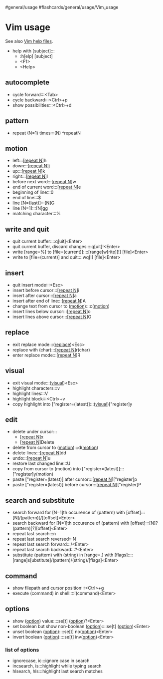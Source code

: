 #general/usage #flashcards/general/usage/Vim_usage

# Vim usage

See also [Vim help files](https://vimhelp.org/).

- help with \[subject\]:::<ul><li>:h[elp] [subject]</li><li>&lt;F1&gt;</li><li>&lt;Help&gt;</li></ul> <!--SR:!2023-05-06,74,313!2023-05-10,78,313-->

## autocomplete
- cycle forward:::\<Tab\> <!--SR:!2023-05-17,85,328!2023-04-17,60,308-->
- cycle backward:::\<Ctrl\>+p <!--SR:!2023-04-16,59,308!2023-06-25,105,288-->
- show possibilities:::\<Ctrl\>+d <!--SR:!2023-04-10,26,193!2023-03-31,43,288-->

## pattern
- repeat (N=1) times:::(N) ^repeatN <!--SR:!2023-07-22,128,313!2023-05-15,83,328-->

## motion
- left:::\[[repeat N](#^repeatN)\]h <!--SR:!2023-05-15,83,328!2023-04-05,48,288-->
- down:::\[[repeat N](#^repeatN)\]j <!--SR:!2023-05-12,80,313!2023-04-16,59,308-->
- up:::\[[repeat N](#^repeatN)\]k <!--SR:!2023-07-16,111,270!2023-06-24,105,287-->
- right:::\[[repeat N](#^repeatN)\]l <!--SR:!2023-05-16,84,328!2023-05-16,84,328-->
- before next word:::\[[repeat N](#^repeatN)\]w <!--SR:!2023-05-14,65,253!2023-03-30,42,288-->
- end of current word:::\[[repeat N](#^repeatN)\]e <!--SR:!2023-05-10,78,313!2023-05-11,79,313-->
- beginning of line:::0 <!--SR:!2023-05-09,77,310!2023-05-11,79,313-->
- end of line:::$ <!--SR:!2023-05-08,76,313!2023-05-10,78,313-->
- line \[N=(last)\]:::\[N\]G <!--SR:!2023-08-09,133,290!2023-05-12,80,313-->
- line \[N=1\]:::\[N\]gg <!--SR:!2023-05-06,74,313!2023-05-08,76,313-->
- matching character:::% <!--SR:!2023-07-23,118,273!2023-04-12,50,293-->

## write and quit
- quit current buffer::::q\[uit\]\<Enter\> <!--SR:!2023-05-05,73,313!2023-04-06,49,293-->
- quit current buffer, discard changes::::q\[uit\]!\<Enter\> <!--SR:!2023-05-06,74,313!2023-04-14,57,293-->
- write \[range=%\] to \[file=(current)\]::::\[range\]w\[rite\]\[!\] \[file\]\<Enter\> <!--SR:!2023-04-08,51,293!2023-05-14,82,328-->
- write to \[file=(current)\] and quit::::wq[!] \[file\]\<Enter\> <!--SR:!2023-05-07,75,313!2023-05-15,83,328-->

## insert
- quit insert mode:::\<Esc\> <!--SR:!2023-05-09,77,313!2023-05-08,76,313-->
- insert before cursor:::\[[repeat N](#^repeatN)\]i <!--SR:!2023-04-18,61,293!2023-05-17,85,328-->
- insert after cursor:::\[[repeat N](#^repeatN)\]a <!--SR:!2023-05-08,76,313!2023-04-17,60,308-->
- insert after end of line:::\[[repeat N](#^repeatN)\]A <!--SR:!2023-05-15,66,253!2023-05-09,77,313-->
- change text from cursor to ([motion](#motion)):::c([motion](#motion)) <!--SR:!2023-09-07,165,293!2023-04-10,53,293-->
- insert lines below cursor:::\[[repeat N](#^repeatN)\]o <!--SR:!2023-06-20,100,273!2023-06-25,99,293-->
- insert lines above cursor:::\[[repeat N](#^repeatN)\]O <!--SR:!2023-04-16,59,293!2023-04-13,56,293-->

## replace
- exit replace mode:::([replace](#replace))\<Esc\> <!--SR:!2023-05-06,74,313!2023-05-17,85,328-->
- replace with (char):::\[[repeat N](#^repeatN)\]r(char) <!--SR:!2023-07-17,113,273!2023-05-13,81,313-->
- enter replace mode:::\[[repeat N](#^repeatN)\]R <!--SR:!2023-04-12,55,293!2023-04-13,56,293-->

## visual
- exit visual mode:::([visual](#visual))\<Esc\> <!--SR:!2023-05-17,85,328!2023-05-16,84,328-->
- highlight characters:::v <!--SR:!2023-04-07,50,308!2023-04-18,61,308-->
- highlight lines:::V <!--SR:!2023-06-24,103,273!2023-03-31,43,288-->
- highlight block:::\<Ctrl\>+v <!--SR:!2023-05-30,76,253!2023-05-15,83,328-->
- copy highlight into \["register=(latest)\]:::([visual](#visual))\["register\]y <!--SR:!2023-07-14,107,273!2023-04-01,44,288-->

## edit
- delete under cursor:::<ul><li>\[[repeat N](#^repeatN)\]x</li><li>\[[repeat N](#^repeatN)\]Delete</li></ul> <!--SR:!2023-05-14,82,327!2023-04-14,57,308-->
- delete from cursor to ([motion](#motion)):::d([motion](#motion)) <!--SR:!2023-05-13,81,310!2023-05-13,81,313-->
- delete lines:::\[[repeat N](#^repeatN)\]dd <!--SR:!2023-05-11,79,313!2023-04-15,58,308-->
- undo:::\[[repeat N](#^repeatN)\]u <!--SR:!2023-06-20,95,293!2023-05-10,78,313-->
- restore last changed line:::U <!--SR:!2023-05-12,80,313!2023-04-06,49,288-->
- copy from cursor to (motion) into \["register=(latest)\]:::\["register\]y(motion) <!--SR:!2023-06-28,106,273!2023-05-16,84,328-->
- paste \["register=(latest)\] after cursor:::\[[repeat N](#^repeatN)\]\["register\]p <!--SR:!2023-04-15,58,307!2023-05-14,82,328-->
- paste \["register=(latest)\] before cursor:::\[[repeat N](#^repeatN)\]\["register\]P <!--SR:!2023-05-09,77,313!2023-04-17,60,307-->

## search and substitute
- search forward for \[N=1\]th occurence of (pattern) with \[offset\]:::\[N\]/(pattern)\[/\]\[offset\]\<Enter\> <!--SR:!2023-04-10,53,293!2023-06-18,98,273-->
- search backward for \[N=1\]th occurence of (pattern) with \[offset\]:::\[N\]?(pattern)\[?\]\[offset\]\<Enter\> <!--SR:!2023-05-04,39,230!2023-04-17,60,308-->
- repeat last search:::n <!--SR:!2023-05-13,81,313!2023-04-14,57,308-->
- repeat last search reversed:::N <!--SR:!2023-04-07,50,293!2023-06-29,98,268-->
- repeat last search forward:::/\<Enter\> <!--SR:!2023-04-01,35,273!2023-06-22,101,273-->
- repeat last search backward:::?\<Enter\> <!--SR:!2023-07-21,116,273!2023-06-07,84,268-->
- substitute (pattern) with (string) in \[range=.\] with \[flags\]::::\[range\]s\[ubstitute\]/(pattern)/(string)/\[flags\]\<Enter\> <!--SR:!2023-05-08,60,253!2023-05-05,73,313-->

## command
- show filepath and cursor position:::\<Ctrl\>+g <!--SR:!2023-07-02,95,268!2023-04-07,22,208-->
- execute (command) in shell::::!(command)\<Enter\> <!--SR:!2023-04-03,31,273!2023-05-07,75,313-->

## options
- show ([option](#list%20of%20options)) value::::se\[t\] ([option](#list%20of%20options))?\<Enter\> <!--SR:!2023-04-13,41,293!2023-05-17,85,327-->
- set boolean but show non-boolean ([option](#list%20of%20options))::::se\[t\] ([option](#list%20of%20options))\<Enter\> <!--SR:!2023-05-07,75,313!2023-04-21,23,268-->
- unset boolean ([option](#list%20of%20options))::::se\[t\] no([option](#list%20of%20options))\<Enter\> <!--SR:!2023-04-11,54,293!2023-05-12,80,313-->
- invert boolean ([option](#list%20of%20options))::::se\[t\] inv([option](#list%20of%20options))\<Enter\> <!--SR:!2023-05-05,73,313!2023-04-12,55,293-->

### list of options
- ignorecase, ic:::ignore case in search <!--SR:!2023-04-13,56,308!2023-04-16,59,308-->
- incsearch, is:::highlight while typing search <!--SR:!2023-04-09,52,293!2023-07-17,113,273-->
- hlsearch, hls:::highlight last search matches <!--SR:!2023-09-03,162,290!2023-04-15,58,308-->
